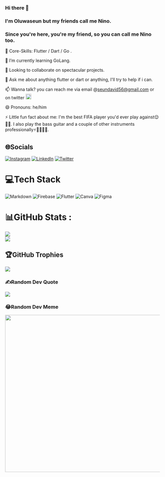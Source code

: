 ### Hi there 👋
### I'm Oluwaseun but my friends call me Nino.
### Since you're here, you're my friend, so you can call me Nino too.


🌱 Core-Skills: Flutter / Dart / Go .

🌱 I’m currently learning GoLang.

🔭 Looking to collaborate on spectacular projects.

💬 Ask me about anything flutter or dart or anything, I'll try to help if i can.

📫 Wanna talk? you can reach me via email @seundavid56@gmail.com or on twitter [<img src='https://cdn.jsdelivr.net/npm/simple-icons@3.0.1/icons/twitter.svg' alt='twitter' height='18' >](https://twitter.com/DavidOdunlade)


😄 Pronouns: he/him

⚡ Little fun fact about me: I'm the best FIFA player you'd ever play against😌😮‍💨. I also play the bass guitar and a couple of other instruments professionally⚡️🥁🎹🎸🌟.

## 🌐Socials
[![Instagram](https://img.shields.io/badge/Instagram-%23E4405F.svg?logo=Instagram&logoColor=white)](https://instagram.com/odunladeoluwaseun) [![LinkedIn](https://img.shields.io/badge/LinkedIn-%230077B5.svg?logo=linkedin&logoColor=white)](https://www.linkedin.com/in/oluwaseun-odunlade) [![Twitter](https://img.shields.io/badge/Twitter-%231DA1F2.svg?logo=Twitter&logoColor=white)](https://twitter.com/nino_bass1) 

# 💻Tech Stack
![Markdown](https://img.shields.io/badge/markdown-%23000000.svg?style=flat&logo=markdown&logoColor=white) ![Firebase](https://img.shields.io/badge/firebase-%23039BE5.svg?style=flat&logo=firebase) ![Flutter](https://img.shields.io/badge/Flutter-%2302569B.svg?style=flat&logo=Flutter&logoColor=white) ![Canva](https://img.shields.io/badge/Canva-%2300C4CC.svg?style=flat&logo=Canva&logoColor=white) 	![Figma](https://img.shields.io/badge/figma-%23F24E1E.svg?style=flat&logo=figma&logoColor=white) 

# 📊GitHub Stats :
![](https://github-readme-stats.vercel.app/api?username=NinoBass&theme=highcontrast&hide_border=false&include_all_commits=false&count_private=true)<br/>
![](https://github-readme-stats.vercel.app/api/top-langs/?username=NinoBass&theme=highcontrast&hide_border=false&include_all_commits=false&count_private=true&layout=compact)

## 🏆GitHub Trophies
![](https://github-profile-trophy.vercel.app/?username=NinoBass&theme=radical&no-frame=false&no-bg=false&margin-w=4)

### ✍️Random Dev Quote
![](https://quotes-github-readme.vercel.app/api?type=horizontal&theme=dark)

### 😂Random Dev Meme
<img src="https://random-memer.herokuapp.com/" width="512px"/>

